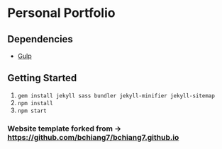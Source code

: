 # Personal Portfolio

## Dependencies

- [Gulp](https://gulpjs.com/)

## Getting Started

1.  `gem install jekyll sass bundler jekyll-minifier jekyll-sitemap`
2.  `npm install`
3.  `npm start`

### Website template forked from -> https://github.com/bchiang7/bchiang7.github.io
